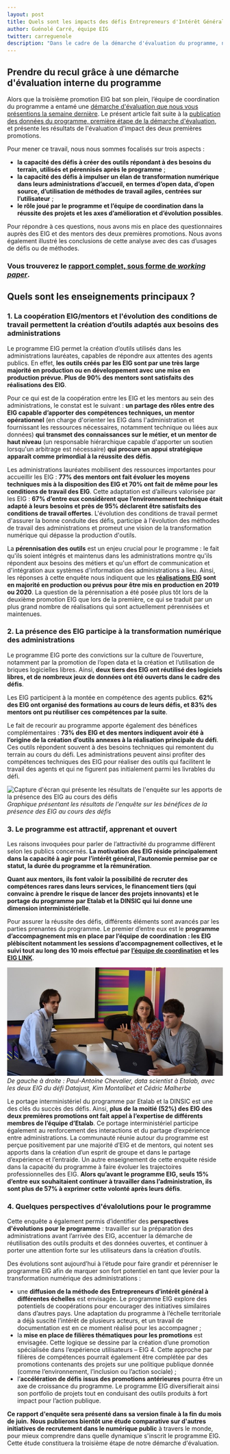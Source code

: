 ```yaml
---
layout: post
title: Quels sont les impacts des défis Entrepreneurs d'Intérêt Général ? Réponses pour les promotions 1 & 2.
author: Guénolé Carré, équipe EIG
twitter: carreguenole
description: "Dans le cadre de la démarche d'évaluation du programme, nous vous présentons les résultats de l'enquête menée auprès des entrepreneurs d'intérêt général (EIG) et des mentors des deux premières promotions."
---
```

## Prendre du recul grâce à une démarche d'évaluation interne du programme 

Alors que la troisième promotion EIG bat son plein, l’équipe de coordination du programme a entamé une [démarche d'évaluation que nous vous présentions la semaine dernière](https://entrepreneur-interet-general.etalab.gouv.fr/blog/2019/06/12/demarche-mesure-impact-eig.html). Le présent article fait suite à la [publication des données du programme, première étape de la démarche d'évaluation](https://entrepreneur-interet-general.etalab.gouv.fr/blog/2019/06/12/demarche-mesure-impact-eig.html), et présente les résultats de l'évaluation d'impact des deux premières promotions.

Pour mener ce travail, nous nous sommes focalisés sur trois aspects : 
- **la capacité des défis à créer des outils répondant à des besoins du terrain, utilisés et pérennisés après le programme** ;
- **la capacité des défis à impulser un élan de transformation numérique dans leurs administrations d’accueil, en termes d’open data, d’open source, d’utilisation de méthodes de travail agiles, centrées sur l’utilisateur** ;
- **le rôle joué par le programme et l’équipe de coordination dans la réussite des projets et les axes d’amélioration et d’évolution possibles**.

Pour répondre à ces questions, nous avons mis en place des questionnaires auprès des EIG et des mentors des deux premières promotions. Nous avons également illustré les conclusions de cette analyse avec des cas d’usages de défis ou de méthodes.

### **Vous trouverez le [rapport complet, sous forme de *working paper*](https://entrepreneur-interet-general.etalab.gouv.fr/docs/ProgrammeEIG-Rapport_devaluation-WorkingPaper.pdf)**.

## Quels sont les enseignements principaux ? 

### 1.	La coopération EIG/mentors et l'évolution des conditions de travail permettent la création d’outils adaptés aux besoins des administrations

Le programme EIG permet la création d’outils utilisés dans les administrations lauréates, capables de répondre aux attentes des agents publics. En effet, **les outils créés par les EIG sont par une très large majorité en production ou en développement avec une mise en production prévue. Plus de 90% des mentors sont satisfaits des réalisations des EIG**.

Pour ce qui est de la coopération entre les EIG et les mentors au sein des administrations, le constat est le suivant : **un partage des rôles entre des EIG capable d’apporter des compétences techniques, un mentor opérationnel** (en charge d'orienter les EIG dans l'administration et fournissant les ressources nécessaires, notamment technique ou liées aux données) **qui transmet des connaissances sur le métier, et un mentor de haut niveau** (un responsable hiérarchique capable d'apporter un soutien lorsqu'un arbitrage est nécessaire) **qui procure un appui stratégique apparaît comme primordial à la réussite des défis**. 

Les administrations lauréates mobilisent des ressources importantes pour accueillir les EIG : **77% des mentors ont fait évoluer les moyens techniques mis à la disposition des EIG et 70% ont fait de même pour les conditions de travail des EIG**. Cette adaptation est d’ailleurs valorisée par les EIG : **67% d’entre eux considèrent que l’environnement technique était adapté à leurs besoins et près de 95% déclarent être satisfaits des conditions de travail offertes**. L'évolution des conditions de travail permet d'assurer la bonne conduite des défis, participe à l'évolution des méthodes de travail des administrations et promeut une vision de la transformation numérique qui dépasse la production d'outils.

La **pérennisation des outils** est un enjeu crucial pour le programme : le fait qu'ils soient intégrés et maintenus dans les administrations montre qu'ils répondent aux besoins des métiers et qu'un effort de communication et d'intégration aux systèmes d'information des administrations a lieu. Ainsi, les réponses à cette enquête nous indiquent que les **[réalisations EIG](https://entrepreneur-interet-general.etalab.gouv.fr/realisations.html) sont en majorité en production ou prévus pour être mis en production en 2019 ou 2020**. La question de la pérennisation a été posée plus tôt lors de la deuxième promotion EIG que lors de la première, ce qui se traduit par un plus grand nombre de réalisations qui sont actuellement pérennisées et maintenues.

### 2.	La présence des EIG participe à la transformation numérique des administrations

Le programme EIG porte des convictions sur la culture de l’ouverture, notamment par la promotion de l’open data et la création et l’utilisation de briques logicielles libres. Ainsi, **deux tiers des EIG ont réutilisé des logiciels libres, et de nombreux jeux de données ont été ouverts dans le cadre des défis**.

Les EIG participent à la montée en compétence des agents publics. **62% des EIG ont organisé des formations au cours de leurs défis, et 83% des mentors ont pu réutiliser ces compétences par la suite**.

Le fait de recourir au programme apporte également des bénéfices complémentaires : **73% des EIG et des mentors indiquent avoir été à l’origine de la création d’outils annexes à la réalisation principale du défi**. Ces outils répondent souvent à des besoins techniques qui remontent du terrain au cours du défi. Les administrations peuvent ainsi profiter des compétences techniques des EIG pour réaliser des outils qui facilitent le travail des agents et qui ne figurent pas initialement parmi les livrables du défi. 

![Capture d'écran qui présente les résultats de l'enquête sur les apports de la présence des EIG au cours des défis](https://entrepreneur-interet-general.etalab.gouv.fr/img/blog/illustration-graphe-rapport-evaluation.png)_Graphique présentant les résultats de l'enquête sur les bénéfices de la présence des EIG au cours des défis_

### 3.	Le programme est attractif, apprenant et ouvert

Les raisons invoquées pour parler de l’attractivité du programme diffèrent selon les publics concernés. **La motivation des EIG réside principalement dans la capacité à agir pour l’intérêt général, l’autonomie permise par ce statut, la durée du programme et la rémunération**.

**Quant aux mentors, ils font valoir la possibilité de recruter des compétences rares dans leurs services, le financement tiers (qui convainc à prendre le risque de lancer des projets innovants) et le portage du programme par Etalab et la DINSIC qui lui donne une dimension interministérielle**. 

Pour assurer la réussite des défis, différents éléments sont avancés par les parties prenantes du programme. Le premier d’entre eux est le **programme d’accompagnement mis en place par l’équipe de coordination : les EIG plébiscitent notamment les sessions d’accompagnement collectives, et le suivi tout au long des 10 mois effectué par [l’équipe de coordination](https://entrepreneur-interet-general.etalab.gouv.fr/accompagnement.html) et les [EIG LINK](https://entrepreneur-interet-general.etalab.gouv.fr/defis/2019/eiglink.html)**.

![Deux hommes et une femme sont assis autour d'une table avec deux ordinateurs. Ils discutent et échangent.](/img/blog/datajust-pac.jpg)_De gauche à droite : Paul-Antoine Chevalier, data scientist à Etalab, avec les deux EIG du défi Datajust, Kim Montalibet et Cédric Malherbe_

Le portage interministériel du programme par Etalab et la DINSIC est une des clés du succès des défis. Ainsi, **plus de la moitié (52%) des EIG des deux premières promotions ont fait appel à l’expertise de différents membres de l’équipe d’Etalab**. Ce portage interministériel participe également au renforcement des interactions et du partage d’expérience entre administrations.
La communauté réunie autour du programme est perçue positivement par une majorité d’EIG et de mentors, qui notent ses apports dans la création d’un esprit de groupe et dans le partage d’expérience et l’entraide.
Un autre enseignement de cette enquête réside dans la capacité du programme à faire évoluer les trajectoires professionnelles des EIG. **Alors qu’avant le programme EIG, seuls 15% d’entre eux souhaitaient continuer à travailler dans l’administration, ils sont plus de 57% à exprimer cette volonté après leurs défis**.

### 4. Quelques perspectives d'évalolutions pour le programme

Cette enquête a également permis d’identifier des **perspectives d'évolutions pour le programme** : travailler sur la préparation des administrations avant l’arrivée des EIG, accentuer la démarche de réutilisation des outils produits et des données ouvertes, et continuer à porter une attention forte sur les utilisateurs dans la création d’outils.

Des évolutions sont aujourd’hui à l’étude pour faire grandir et pérenniser le programme EIG afin de marquer son fort potentiel en tant que levier pour la transformation numérique des administrations :
- une **diffusion de la méthode des Entrepreneurs d’intérêt général à différentes échelles** est envisagée. Le programme EIG explore des potentiels de coopérations pour encourager des initiatives similaires dans d’autres pays. Une adaptation du programme à l’échelle territoriale a déjà suscité l’intérêt de plusieurs acteurs, et un travail de documentation est en ce moment réalisé pour les accompagner ;
- la **mise en place de filières thématiques pour les promotions** est envisagée. Cette logique se dessine par la création d’une promotion spécialisée dans l’expérience utilisateurs – EIG 4. Cette approche par filières de compétences pourrait également être complétée par des promotions contenants des projets sur une politique publique donnée (comme l’environnement, l’inclusion ou l’action sociale) ;
- l’**accélération de défis issus des promotions antérieures** pourra être un axe de croissance du programme. Le programme EIG diversifierait ainsi son portfolio de projets tout en conduisant des outils produits à fort impact pour l’action publique.


**Ce rapport d'enquête sera présenté dans sa version finale à la fin du mois de juin.** **Nous publierons bientôt une étude comparative sur d'autres initiatives de recrutement dans le numérique public** à travers le monde, pour mieux comprendre dans quelle dynamique s'inscrit le programme EIG. Cette étude constituera la troisième étape de notre démarche d'évaluation. 
